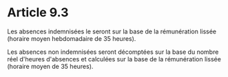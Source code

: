 # Article 9.3

Les absences indemnisées le seront sur la base de la rémunération lissée (horaire moyen hebdomadaire de 35 heures).

Les absences non indemnisées seront décomptées sur la base du nombre réel d'heures d'absences et calculées sur la base de la rémunération lissée (horaire moyen de 35 heures).

